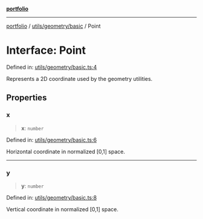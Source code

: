 [**portfolio**](../../../../README.md)

***

[portfolio](../../../../modules.md) / [utils/geometry/basic](../README.md) / Point

# Interface: Point

Defined in: [utils/geometry/basic.ts:4](https://github.com/tnorlund/Portfolio/blob/62ed0b1349babeb3a8eb6937ddbb2cd867c29a6a/portfolio/utils/geometry/basic.ts#L4)

Represents a 2D coordinate used by the geometry utilities.

## Properties

### x

> **x**: `number`

Defined in: [utils/geometry/basic.ts:6](https://github.com/tnorlund/Portfolio/blob/62ed0b1349babeb3a8eb6937ddbb2cd867c29a6a/portfolio/utils/geometry/basic.ts#L6)

Horizontal coordinate in normalized [0,1] space.

***

### y

> **y**: `number`

Defined in: [utils/geometry/basic.ts:8](https://github.com/tnorlund/Portfolio/blob/62ed0b1349babeb3a8eb6937ddbb2cd867c29a6a/portfolio/utils/geometry/basic.ts#L8)

Vertical coordinate in normalized [0,1] space.
